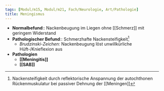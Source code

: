 ```yaml
---
tags: [Modul/m15, Modul/m21, Fach/Neurologie, Art/Pathologie]
title: Meningismus
---
```

- **Normalbefund**:: Nackenbeugung im Liegen ohne [[Schmerz]] mit geringem Widerstand
- **Pathologischer Befund**:: Schmerzhafte Nackensteifigkeit[^1]
	- *Brudzinski-Zeichen:* Nackenbeugung löst unwillkürliche Hüft-/Knieflexion aus
- **Pathologien**
	- **[[Meningitis]]**
	- **[[SAB]]**

[^1]: Nackensteifigkeit durch reflektorische Anspannung der autochthonen Rückenmuskulatur bei passiver Dehnung der [[Meningen]]